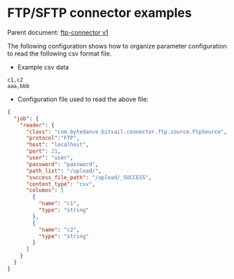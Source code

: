# FTP/SFTP connector examples

Parent document: [ftp-connector v1](./ftp-v1.md)

The following configuration shows how to organize parameter configuration to read the following csv format file.

- Example csv data

```csv
c1,c2
aaa,bbb
```

- Configuration file used to read the above file:

```json
{
  "job": {
    "reader": {
      "class": "com.bytedance.bitsail.connector.ftp.source.FtpSource",
      "protocol":"FTP",
      "host": "localhost",
      "port": 21,
      "user": "user",
      "password": "password",
      "path_list": "/upload/",
      "success_file_path": "/upload/_SUCCESS",
      "content_type": "csv",
      "columns": [
        {
          "name": "c1",
          "type": "string"
        },
        {
          "name": "c2",
          "type": "string"
        }
      ]
    }
  }
}
```
